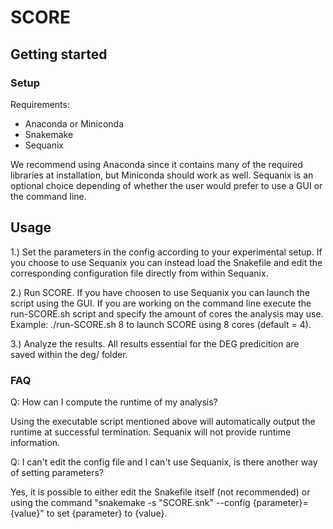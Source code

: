 # SCORE

## Getting started

### Setup

Requirements:
* Anaconda or Miniconda
* Snakemake
* Sequanix

We recommend using Anaconda since it contains many of the required libraries at installation, but Miniconda should work as well. Sequanix is an optional choice depending of whether the user would prefer to use a GUI or the command line.

## Usage

1.) Set the parameters in the config according to your experimental setup. If you choose to use Sequanix you can instead load the Snakefile and edit the corresponding configuration file directly from within Sequanix.

2.) Run SCORE. If you have choosen to use Sequanix you can launch the script using the GUI. If you are working on the command line execute the run-SCORE.sh script and specify the amount of cores the analysis may use. Example: ./run-SCORE.sh 8 to launch SCORE using 8 cores (default = 4).

3.) Analyze the results. All results essential for the DEG predicition are saved within the deg/ folder.

### FAQ

Q: How can I compute the runtime of my analysis?

Using the executable script mentioned above will automatically output the runtime at successful termination. Sequanix will not provide runtime information.


Q: I can't edit the config file and I can't use Sequanix, is there another way of setting parameters?

Yes, it is possible to either edit the Snakefile itself (not recommended) or using the command "snakemake -s "SCORE.snk" --config {parameter}={value}" to set {parameter} to {value}.